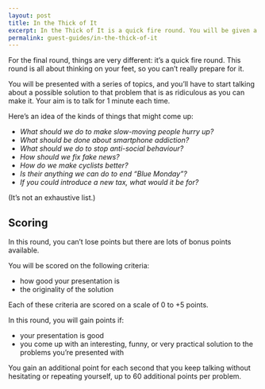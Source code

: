 ```yaml
---
layout: post
title: In the Thick of It
excerpt: In the Thick of It is a quick fire round. You will be given a series of problems and you will have to come up with a one-minute solution on the fly.
permalink: guest-guides/in-the-thick-of-it
---
```


For the final round, things are very different: it’s a quick fire round. This round is all about thinking on your feet, so you can’t really prepare for it. 

You will be presented with a series of topics, and you’ll have to start talking about a possible solution to that problem that is as ridiculous as you can make it. Your aim is to talk for 1 minute each time. 

Here’s an idea of the kinds of things that might come up:

- *What should we do to make slow-moving people hurry up?*
- *What should be done about smartphone addiction?*
- *What should we do to stop anti-social behaviour?*
- *How should we fix fake news?*
- *How do we make cyclists better?*
- *Is their anything we can do to end “Blue Monday”?*
- *If you could introduce a new tax, what would it be for?*

(It’s not an exhaustive list.)

## Scoring 

In this round, you can’t lose points but there are lots of bonus points available.

You will be scored on the following criteria:

- how good your presentation is
- the originality of the solution

Each of these criteria are scored on a scale of 0 to +5 points.

In this round, you will gain points if:

- your presentation is good
- you come up with an interesting, funny, or very practical solution to the problems you’re presented with

You gain an additional point for each second that you keep talking without hesitating or repeating yourself, up to 60 additional points per problem.